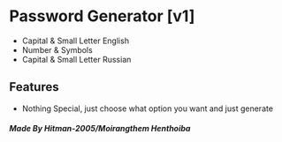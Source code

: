 # Password Generator [v1]
- Capital & Small Letter English
- Number & Symbols
- Capital & Small Letter Russian

## Features

- Nothing Special, just choose what option you want and just generate

##### Made By Hitman-2005/Moirangthem Henthoiba